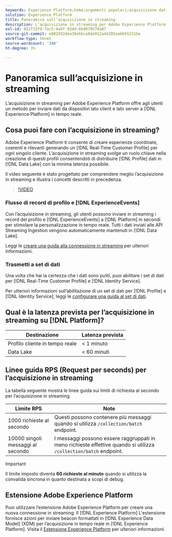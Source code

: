 ```yaml
---
keywords: Experience Platform;home;argomenti popolari;acquisizione dati;dati acquisiti;streaming;panoramica;acquisizione streaming;latenza;latenza streaming;
solution: Experience Platform
title: Panoramica sull’acquisizione in streaming
description: L’acquisizione in streaming per Adobe Experience Platform offre agli utenti un metodo per inviare in tempo reale dati da dispositivi lato client e lato server a Experience Platform.
exl-id: 851f15fd-7ac5-4a9f-934d-6b907057da87
source-git-commit: e802932dea38ebbca8de012a4d285eab691231be
workflow-type: tm+mt
source-wordcount: '348'
ht-degree: 3%

---
```


# Panoramica sull’acquisizione in streaming

L’acquisizione in streaming per Adobe Experience Platform offre agli utenti un metodo per inviare dati da dispositivi lato client e lato server a [!DNL Experience Platform] in tempo reale.

## Cosa puoi fare con l’acquisizione in streaming?

Adobe Experience Platform ti consente di creare esperienze coordinate, coerenti e rilevanti generando un [!DNL Real-Time Customer Profile] per ogni singolo cliente. L’acquisizione in streaming svolge un ruolo chiave nella creazione di questi profili consentendoti di distribuire [!DNL Profile] dati in [!DNL Data Lake] con la minima latenza possibile.

Il video seguente è stato progettato per comprendere meglio l’acquisizione in streaming e illustra i concetti descritti in precedenza.

>[!VIDEO](https://video.tv.adobe.com/v/28425?quality=12&learn=on)

### Flusso di record di profilo e [!DNL ExperienceEvents]

Con l’acquisizione in streaming, gli utenti possono inviare in streaming i record del profilo e [!DNL ExperienceEvents] a [!DNL Platform] in secondi per stimolare la personalizzazione in tempo reale. Tutti i dati inviati alle API Streaming Ingestion vengono automaticamente mantenuti in [!DNL Data Lake].

Leggi le [creare una guida alla connessione in streaming](../tutorials/create-streaming-connection.md) per ulteriori informazioni.

### Trasmetti a set di dati

Una volta che hai la certezza che i dati sono puliti, puoi abilitare i set di dati per [!DNL Real-Time Customer Profile] e [!DNL Identity Service].

Per ulteriori informazioni sull’abilitazione di un set di dati per [!DNL Profile] e [!DNL Identity Service], leggi le [configurare una guida al set di dati](../../profile/tutorials/dataset-configuration.md).

## Qual è la latenza prevista per l’acquisizione in streaming su [!DNL Platform]?

| Destinazione | Latenza prevista |
| --------- | ---------------- |
| Profilo cliente in tempo reale | &lt; 1 minuto |
| Data Lake | &lt; 60 minuti |

## Linee guida RPS (Request per seconds) per l’acquisizione in streaming

La tabella seguente mostra le linee guida sui limiti di richiesta al secondo per l’acquisizione in streaming.

| Limite RPS | Note |
| --- | --- |
| 1000 richieste al secondo | Questi possono contenere più messaggi quando si utilizza `/collection/batch` endpoint. |
| 10000 singoli messaggi al secondo | I messaggi possono essere raggruppati in meno richieste effettive quando si utilizza `/collection/batch` endpoint. |

>[!IMPORTANT]
>
>Il limite imposto diventa **60 richieste al minuto** quando si utilizza la convalida sincrona in quanto destinata a scopi di debug.

## Estensione Adobe Experience Platform

Puoi utilizzare l’estensione Adobe Experience Platform per creare una nuova connessione in streaming. Il [!DNL Experience Platform] L&#39;estensione fornisce azioni per inviare beacon formattati in [!DNL Experience Data Model] (XDM) per l’acquisizione in tempo reale in [!DNL Experience Platform]. Visita il [Estensione Experience Platform](../../tags/extensions/client/sdk/overview.md) per ulteriori informazioni.
